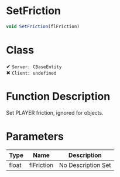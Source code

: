 # SetFriction
```js
void SetFriction(flFriction)
```
# Class
✔ `Server: CBaseEntity`  
✖ `Client: undefined`  

# Function Description
Set PLAYER friction, ignored for objects.
# Parameters
Type|Name|Description
--|--|--
float|flFriction|No Description Set
